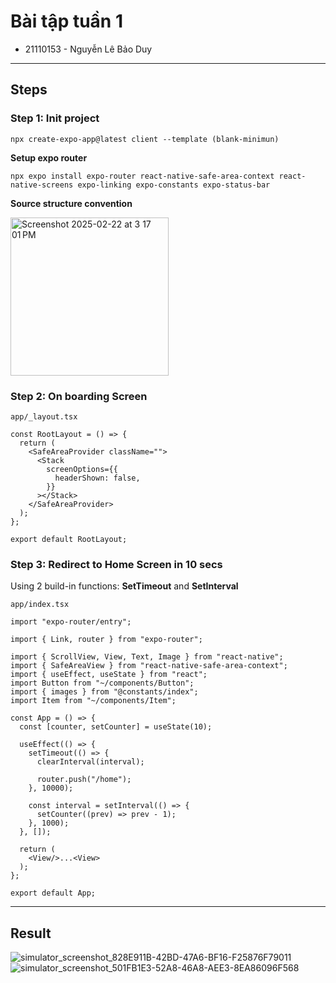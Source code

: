 # Bài tập tuần 1
- 21110153 - Nguyễn Lê Bảo Duy
---------------------
## Steps

### Step 1: Init project
```code
npx create-expo-app@latest client --template (blank-minimun)
```

**Setup expo router**
```code
npx expo install expo-router react-native-safe-area-context react-native-screens expo-linking expo-constants expo-status-bar
```

**Source structure convention**</br>

<img width="253" alt="Screenshot 2025-02-22 at 3 17 01 PM" src="https://github.com/user-attachments/assets/54f1faf5-cbd5-4b0e-9f31-32401c045155" />

### Step 2: On boarding Screen
```code
app/_layout.tsx

const RootLayout = () => {
  return (
    <SafeAreaProvider className="">
      <Stack
        screenOptions={{
          headerShown: false,
        }}
      ></Stack>
    </SafeAreaProvider>
  );
};

export default RootLayout;
```

### Step 3: Redirect to Home Screen in 10 secs
Using 2 build-in functions: **SetTimeout** and **SetInterval**
```code
app/index.tsx

import "expo-router/entry";

import { Link, router } from "expo-router";

import { ScrollView, View, Text, Image } from "react-native";
import { SafeAreaView } from "react-native-safe-area-context";
import { useEffect, useState } from "react";
import Button from "~/components/Button";
import { images } from "@constants/index";
import Item from "~/components/Item";

const App = () => {
  const [counter, setCounter] = useState(10);

  useEffect(() => {
    setTimeout(() => {
      clearInterval(interval);

      router.push("/home");
    }, 10000);

    const interval = setInterval(() => {
      setCounter((prev) => prev - 1);
    }, 1000);
  }, []);

  return (
    <View/>...<View>
  );
};

export default App;

```

---------------------
## Result
![simulator_screenshot_828E911B-42BD-47A6-BF16-F25876F79011](https://github.com/user-attachments/assets/54f1faf5-cbd5-4b0e-9f31-32401c045155)
</br>
![simulator_screenshot_501FB1E3-52A8-46A8-AEE3-8EA86096F568](https://github.com/user-attachments/assets/5c5de192-5fb0-4e3d-8994-d907d4b781d1)

